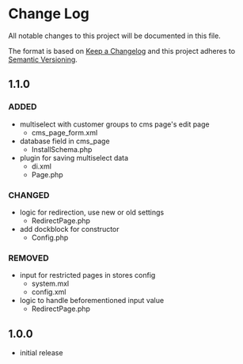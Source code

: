 # Change Log
All notable changes to this project will be documented in this file.

The format is based on [Keep a Changelog](http://keepachangelog.com/) and this project adheres to
[Semantic Versioning](http://semver.org/).

## 1.1.0

### ADDED

- multiselect with customer groups to cms page's edit page
    - cms_page_form.xml
- database field in cms_page
    - InstallSchema.php
- plugin for saving multiselect data
    - di.xml
    - Page.php

### CHANGED

- logic for redirection, use new or old settings
    - RedirectPage.php
- add dockblock for constructor
    - Config.php
    
### REMOVED

- input for restricted pages in stores config
    - system.mxl
    - config.xml
- logic to handle beforementioned input value
    - RedirectPage.php

## 1.0.0

- initial release
